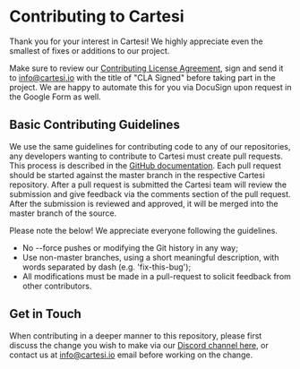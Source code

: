 # Contributing to Cartesi

Thank you for your interest in Cartesi! We highly appreciate even the smallest of fixes or additions to our project.

Make sure to review our [Contributing License Agreement](https://forms.gle/k3E9ZNkZY6Vy3mkK9), sign and send it to info@cartesi.io with the title of "CLA Signed" before taking part in the project. We are happy to automate this for you via DocuSign upon request in the Google Form as well.

## Basic Contributing Guidelines

We use the same guidelines for contributing code to any of our repositories, any developers wanting to contribute to Cartesi must create pull requests. This process is described in the [GitHub documentation](https://help.github.com/en/articles/creating-a-pull-request). Each pull request should be started against the master branch in the respective Cartesi repository. After a pull request is submitted the Cartesi team will review the submission and give feedback via the comments section of the pull request. After the submission is reviewed and approved, it will be merged into the master branch of the source.

Please note the below! We appreciate everyone following the guidelines.

* No --force pushes or modifying the Git history in any way;
* Use non-master branches, using a short meaningful description, with words separated by dash (e.g. 'fix-this-bug');
* All modifications must be made in a pull-request to solicit feedback from other contributors.

## Get in Touch

When contributing in a deeper manner to this repository, please first discuss the change you wish to make via our [Discord channel here](https://discord.gg/Pt2NrnS), or contact us at info@cartesi.io email before working on the change.
